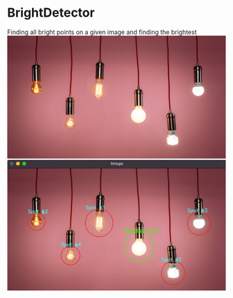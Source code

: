 # BrightDetector
Finding all bright points on a given image and finding the brightest
![Beginnig](bulbs.jpeg)
![Result](after.jpg)
